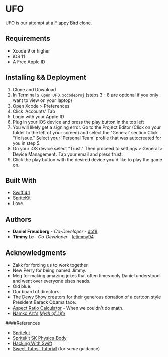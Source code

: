 # UFO

UFO is our attempt at a [Flappy Bird](https://en.wikipedia.org/wiki/Flappy_Bird) clone.

## Requirements

* Xcode 9 or higher
* iOS 11
* A Free Apple ID

## Installing && Deployment

1.  Clone and Download
2.  In Terminal `$ Open UFO.xocodeproj`
    (steps 3 - 8 are optional if you only want to view on your laptop)
3.  Open Xcode > Preferences
4.  Click 'Accounts' Tab
5.  Login with your Apple ID
6.  Plug in your iOS device and press the play button in the top left
7.  You will likely get a signing error. Go to the Project Editor (Click on your folder to the left of your screen) and select the 'General' section Click "fix issue." Select your 'Personal Team' profile that was autocreated for you in step 5.
8.  On your iOS device select "Trust." Then proceed to settings > General > Device Management. Tap your email and press trust.
9.  Click the play button with the desired device you'd like to play the game on.

## Built With

* [Swift 4.1](https://developer.apple.com/library/content/documentation/Swift/Conceptual/Swift_Programming_Language/index.html)
* [SpriteKit](https://developer.apple.com/documentation/spritekit)
* Love

## Authors

* **Daniel Freudberg** - _Co-Developer_ - [dbf8](https://github.com/dbf8)
* **Timmy Le** - _Co-Developer_ - [letimmy94](https://github.com/letimmy94)

## Acknowledgments

* Zakk for forcing us to work together.
* New Perry for being named Jimmy.
* Meg for making amazing jokes that often times only Daniel understood and went over everyone elses heads.
* Old blue.
* Our board of directors.
* [The Dewy Show](https://www.youtube.com/user/dewy8show) creators for their generous donation of a cartoon style President Barack Obama face.
* [Aspect Ratio Calculator](https://andrew.hedges.name/experiments/aspect_ratio/) - When we couldn't do math.
* [Namko Art's](https://namkoart.deviantart.com/) [_Myth of Life_](https://namkoart.deviantart.com/art/Myth-of-Life-102607782)

####References

* [Spritekit](https://developer.apple.com/documentation/spritekit)
* [Spritekit SK Physics Body](https://developer.apple.com/documentation/spritekit/skphysicsbody)
* [Hacking With Swift](https://www.hackingwithswift.com/read/11/5/collision-detection-skphysicscontactdelegate)
* [Sweet Tutos' Tutorial](http://sweettutos.com/2017/03/09/build-your-own-flappy-bird-game-with-swift-3-and-spritekit/) (for _some_ guidance)
